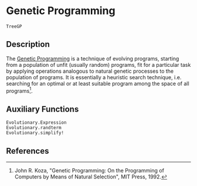 # Genetic Programming

```@docs
TreeGP
```

## Description

The [Genetic Programming](https://en.wikipedia.org/wiki/Genetic_programming) is a technique of evolving programs, starting from a population of unfit (usually random) programs, fit for a particular task by applying operations analogous to natural genetic processes to the population of programs. It is essentially a heuristic search technique, i.e. searching for an optimal or at least suitable program among the space of all programs[^1].

## Auxiliary Functions

```@docs
Evolutionary.Expression
Evolutionary.randterm
Evolutionary.simplify!
```

## References

[^1]: John R. Koza, "Genetic Programming: On the Programming of Computers by Means of Natural Selection", MIT Press, 1992.
